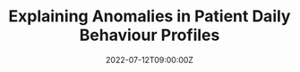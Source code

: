 ---
title: Explaining Anomalies in Patient Daily Behaviour Profiles

event: PhD Internal Colloquium at Martin-Luther University of Halle-Wittenberg, Universitatsklinikum Halle (Saale), Halle, Germany

location: Online

summary: In this presentation, I presented future directions of explainable anomaly detection in daily routine behaviours of older patients.

# Talk start and end times.
#   End time can optionally be hidden by prefixing the line with `#`.
date: '2022-07-12T09:00:00Z'
date_end: '2022-07-12T09:20:00Z'
all_day: false

authors: [Bardh Prenkaj]
tags: [anomaly detection, deep learning]

# Is this a featured talk? (true/false)
featured: true

# links:
#   - icon: twitter
#     icon_pack: fab
#     name: Follow
#     url: https://twitter.com/georgecushen
url_code: ''
url_pdf: ''
url_slides: 'https://www.canva.com/design/DAFF0A3p40w/-c1n90cxyDHhd_vFCucYOA/view'
url_video: ''
# Markdown Slides (optional).
#   Associate this talk with Markdown slides.
#   Simply enter your slide deck's filename without extension.
#   E.g. `slides = "example-slides"` references `content/slides/example-slides.md`.
#   Otherwise, set `slides = ""`.
#slides: example

# Projects (optional).
#   Associate this post with one or more of your projects.
#   Simply enter your project's folder or file name without extension.
#   E.g. `projects = ["internal-project"]` references `content/project/deep-learning/index.md`.
#   Otherwise, set `projects = []`.
#projects:
#  - example
projects:
    - elinus
---